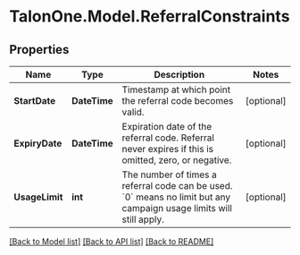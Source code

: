 # TalonOne.Model.ReferralConstraints
## Properties

Name | Type | Description | Notes
------------ | ------------- | ------------- | -------------
**StartDate** | **DateTime** | Timestamp at which point the referral code becomes valid. | [optional] 
**ExpiryDate** | **DateTime** | Expiration date of the referral code. Referral never expires if this is omitted, zero, or negative. | [optional] 
**UsageLimit** | **int** | The number of times a referral code can be used. &#x60;0&#x60; means no limit but any campaign usage limits will still apply.  | [optional] 

[[Back to Model list]](../README.md#documentation-for-models) [[Back to API list]](../README.md#documentation-for-api-endpoints) [[Back to README]](../README.md)


